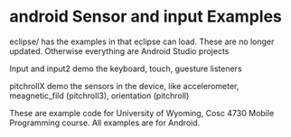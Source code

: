 android Sensor and input Examples
===========
eclipse/ has the examples in that eclipse can load. These are no longer updated.  Otherwise everything are Android Studio projects

Input and input2 demo the keyboard, touch, guesture listeners

pitchrollX demo the sensors in the device, like accelerometer, meagnetic_fild (pitchroll3), orientation (pitchroll)


These are example code for University of Wyoming, Cosc 4730 Mobile Programming course.
All examples are for Android.
